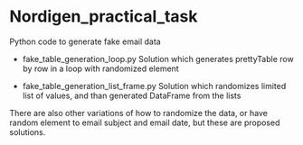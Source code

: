 # Nordigen_practical_task
Python code to generate fake email data

- fake_table_generation_loop.py
Solution which generates prettyTable row by row in a loop with randomized element

 - fake_table_generation_list_frame.py
Solution which randomizes limited list of values, and than generated DataFrame from the lists

There are also other variations of how to randomize the data, or have random element to email subject and email date, but these are proposed solutions.
